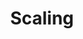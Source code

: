 ---
title: "Scaling"
chapter: true
weight: 3
description: We will start by setting up your AWS account to develop robot applications with AWS RoboMaker. 
---